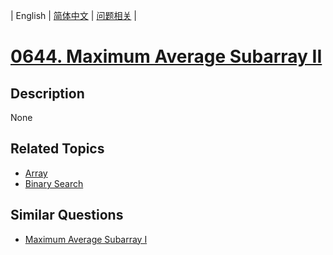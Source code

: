 
| English | [简体中文](README.md) | [问题相关](QUESTION.md) |
# [0644. Maximum Average Subarray II](https://leetcode-cn.com/problems/maximum-average-subarray-ii/)
## Description
None
## Related Topics
- [Array](https://leetcode-cn.com/tag/array)
- [Binary Search](https://leetcode-cn.com/tag/binary-search)
## Similar Questions
- [Maximum Average Subarray I](../0643/README_EN.md)
